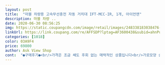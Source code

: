 ```yaml
---
layout: post 
title:  "마블 차량용 고속무선충전 자동 거치대 IFT-MCC-IR, 1개, 아이언맨" 
description: 마블 차량 ..
date: 2020-06-30 08:56:25 
img: https://static.coupangcdn.com/image/retail/images/248338183038476-75735f56-d1f4-4a62-a1e8-afecf241a536.jpg 
linkUrl: https://link.coupang.com/re/AFFSDP?lptag=AF3600438&subid=ahnPublicAsk&pageKey=1477198495&itemId=2538267283&vendorItemId=70531121119&traceid=V0-113-97d98aad0e791701 
categories: [1018] 
color: 03A9F4 
price: 69800 
author: Ask View Shop 
cont:  "●구매후기●<br/>가격은 조금 쌔도 후회 없는 매력적인 상품입니다<br/>가로모양 송풍구에고정시켰는데<br/>강추입니다 제의견은요<br/>거의 제일 무거운 핸드폰이란 것은 대부분 다 아실겁니다<br/>거치대 자체도 무게가 좀 있는데 그게 오히려 안정감이 더 있고<br/>그게 딱 잡아줘서 안정적으로 유지가 잘 되네요<br/>다른제품들에비해가격은좀센편인데구매후제품을사용해보니훨씬퀄리티있고소음도적고도꺼운케이스에카드까지꽂았는데도충전도잘되고디자인도이쁘고무척마음에드네요집사람차에달아주었는데전에것들은다쓰레기라고마음에들어하니까잘샀다는생각이드네요.<br/>구성품들까지보니결코비싸다는생각이안들고적당한가격이라고생가이드네요<br/>대만족입니다<br/>도움 되셨기를 바랍니다<br/>마블시리즈도 좋고<br/>만족스러울껍니다.<br/><br/>무선충전기 보고계신분이라면 꼭 마블팬 아니여도 너무 이쁘고<br/>빠른배송과 접지력도 좋고 방지턱도 잘 버텨주고 무엇보다 밤에 이쁘네요 ㅋㅋ<br/>사는 곳이 도로가 그다지 매끄럽지는 않아 덜컹 거리기도 많이 하는데 끄떡 없습니다<br/>소형차를 운전하다보니 승차감이 그렇게 좋지 않고<br/>아이폰 11pro max사용중이고<br/>안전을 위해 거치대를 구매했습니다<br/>이 제품을 다시 구매했는데요<br/>이전에 타사 자동 제품을 사용했는데<br/>일단 운전중 핸드폰을 안할수가 없어서<br/>자동으로 잡아주는 팔이 망가져서 몇개월만에<br/>재구매 생각도있어요<br/>집게부분과 그 밑에 판상의 끼우는 것이 하나 더 달려 있는데<br/>핸드폰이 무거워서 자꾸 움직이고<br/>" 
---
```

